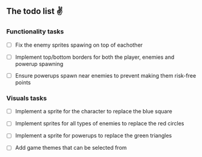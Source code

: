 ## The todo list ✌️

### Functionality tasks
- [ ] Fix the enemy sprites spawing on top of eachother
- [ ] Implement top/bottom borders for both the player, enemies and powerup spawning
- [ ] Ensure powerups spawn near enemies to prevent making them risk-free points


### Visuals tasks
- [ ] Implement a sprite for the character to replace the blue square
- [ ] Implement sprites for all types of enemies to replace the red circles
- [ ] Implement a sprite for powerups to replace the green triangles
- [ ] Add game themes that can be selected from

